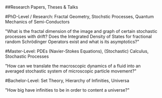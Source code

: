 ##Research Papers, Theses & Talks

#PhD-Level / Research: Fractal Geometry, Stochstic Processes, Quantum Mechanics of Semi-Conductors

"What is the fractal dimension of the image and graph of certain stochastic processes with drift?
 Does the Integrated Density of States for fractional random Schrödinger Operators exist and what is its asymptotics?"

#Master-Level: PDEs (Navier-Stokes Equations), (Stochastic) Calculus, Stochastic Processes

"How can we translate the macroscopic dynamics of a fluid into an averaged stochastic system of microscopic particle movement?"

#Bachelor-Level: Set Theory, Hierarchy of Infinities, Universa

"How big have infinities to be in order to content a universe?"
